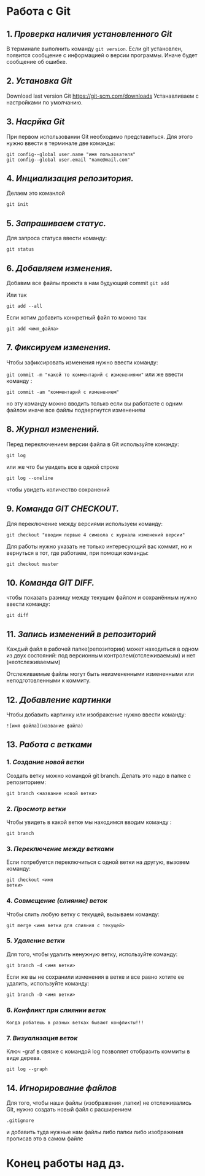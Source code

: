 # Работа с Git

## 1. *Проверка наличия установленного Git*
В терминале выполнить команду `git version`.
Если git установлен, появится сообщение с информацией о версии программы. Иначе будет сообщение об ошибке.

## 2. *Установка Git*
Download last version Git
https://git-scm.com/downloads
Устанавливаем с настройками по умолчанию.

## 3. *Насрйка Git* 
При первом использовании Git необходимо представиться. Для этого нужно ввести в терминале две команды:
```
git config--global user.name "имя пользователя"
git config--global user.email "name@mail.com"
```
## 4. *Инциализация репозитория.* 
Делаем это команлой 

`git init`

## 5. *Запрашиваем статус.*

Для запроса статуса ввести команду:

`git status`

## 6. *Добавляем изменения.*

Добавим все файлы проекта в нам будующий commit
`git add `

Или так

`git add --all`

Если хотим добавить конкретный файл то можно так

`git add <имя_файла> `

## 7. *Фиксируем изменения.*

Чтобы зафиксировать изменения нужно ввести команду:

`git commit -m "какой то комментарий с изменениями"`
или же ввести команду :

`git commit -am "комментарий с изменением"`

но эту команду можно вводить только если вы работаете с одним файлом иначе все файлы подвергнутся изменениям

## 8. *Журнал изменений.* 

Перед переключением версии файла в Git
используйте команду: 

`git log`

или же что бы увидеть все в одной строке 

`git log --oneline`

 чтобы увидеть
количество сохранений

## 9. *Команда GIT CHECKOUT.*

Для переключение между версиями используем команду:

`git checkout "вводим первые 4 символа с журнала изменений версии"`

Для работы нужно указать не только
интересующий вас коммит, но и вернуться
в тот, где работаем, при помощи команды:

`git checkout master`

## 10. *Команда GIT DIFF.*

чтобы показать разницу между текущим файлом
и сохранённым нужно ввести команду:

`git diff`

## 11. ***Запись изменений в репозиторий***

Каждый файл в рабочей папке(репозитории) может находиться в одном из двух состояний: под версионным контролем(отслеживаемым) и нет (неотслеживаемым)

Отслеживаемые файлы могут быть неизмененными измененными или неподготовленными к коммиту.


## 12. ***Добавление картинки***

Чтобы добавить картинку или изображение нужно ввести команду:

``` 
![имя файла](название файла)
```

## 13. ***Работа с ветками***

### 1. ***Cоздание новой ветки***

Создать ветку можно командой git branch.
Делать это надо в папке с репозиторием:
```
git branch <название новой ветки>
```

### 2. ***Просмотр ветки***

Чтобы увидеть в какой ветке мы находимся вводим команду :

```
git branch
```
### 3. ***Переключение между ветками***

Если потребуется переключиться с одной ветки
на другую, вызовем команду:
```
git checkout <имя
ветки>
```
### 4. ***Совмещение (слияние) веток***

Чтобы слить любую ветку с текущей, вызываем
команду:
```
git merge <имя ветки для слияния с текущей>
```
### 5. ***Удаление ветки***

Для того, чтобы удалить ненужную ветку, используйте команду:
```
git branch -d <имя ветки>
```
Если же вы не сохранили изменения в ветке и все равно хотите ее удалить, используйте команду:

```
git branch -D <имя ветки>
```
### 6. ***Конфликт при слиянии веток***

```
Когда робатешь в разных ветках бывают конфликты!!!
```

### 7. ***Визуализация веток***

Ключ -graf в связке с командой log позволяет отобразить коммиты в виде дерева.

```
git log --graph
```

## 14. ***Игнорирование файлов***

Для того, чтобы наши файлы (изображения ,папки) не отслеживались Git, нужно создать новый  файл с расширением
```
.gitignore
```
и добавить туда нужные нам файлы либо папки либо изображения
прописав это в самом файле

# Конец работы над дз.